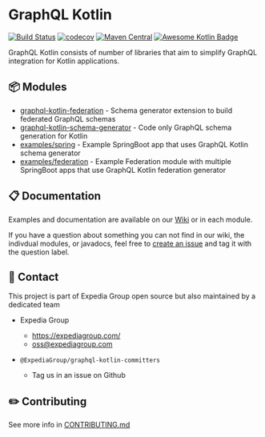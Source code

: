# GraphQL Kotlin

[![Build Status](https://travis-ci.org/ExpediaGroup/graphql-kotlin.svg?branch=master)](https://travis-ci.org/ExpediaGroup/graphql-kotlin)
[![codecov](https://codecov.io/gh/ExpediaGroup/graphql-kotlin/branch/master/graph/badge.svg)](https://codecov.io/gh/ExpediaGroup/graphql-kotlin)
[![Maven Central](https://img.shields.io/maven-central/v/com.expediagroup/graphql-kotlin.svg?label=maven%20central)](https://search.maven.org/artifact/com.expediagroup/graphql-kotlin)
[![Awesome Kotlin Badge](https://kotlin.link/awesome-kotlin.svg)](https://github.com/KotlinBy/awesome-kotlin)

GraphQL Kotlin consists of number of libraries that aim to simplify GraphQL integration for Kotlin applications.

## 📦 Modules

* [graphql-kotlin-federation](/graphql-kotlin-federation) - Schema generator extension to build federated GraphQL schemas
* [graphql-kotlin-schema-generator](/graphql-kotlin-schema-generator) - Code only GraphQL schema generation for Kotlin
* [examples/spring](/examples/spring) - Example SpringBoot app that uses GraphQL Kotlin schema generator
* [examples/federation](/examples/federation) - Example Federation module with multiple SpringBoot apps that use GraphQL Kotlin federation generator

## 📋 Documentation

Examples and documentation are available on our [Wiki](https://github.com/ExpediaGroup/graphql-kotlin/wiki) or in each module.

If you have a question about something you can not find in our wiki, the indivdual modules, or javadocs, feel free to [create an issue](https://github.com/ExpediaGroup/graphql-kotlin/issues) and tag it with the question label.

## 👥 Contact

This project is part of Expedia Group open source but also maintained by a dedicated team

* Expedia Group
  * https://expediagroup.com/
  * oss@expediagroup.com
  
* `@ExpediaGroup/graphql-kotlin-committers`
  * Tag us in an issue on Github

## ✏️ Contributing

See more info in [CONTRIBUTING.md](CONTRIBUTING.md)
